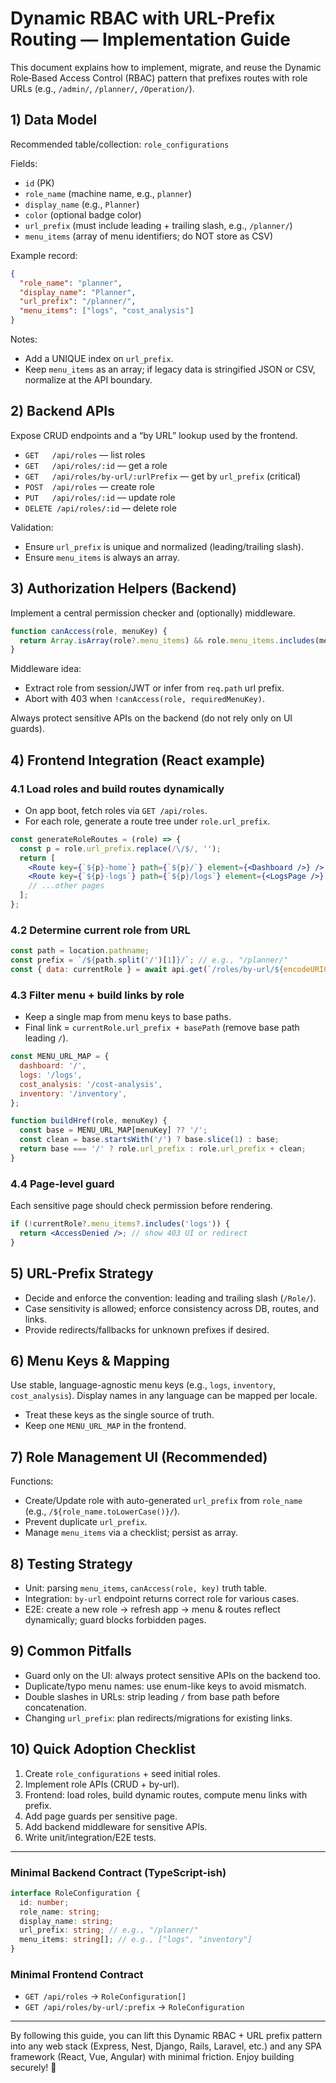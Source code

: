 # Dynamic RBAC with URL-Prefix Routing — Implementation Guide

This document explains how to implement, migrate, and reuse the Dynamic Role‑Based Access Control (RBAC) pattern that prefixes routes with role URLs (e.g., `/admin/`, `/planner/`, `/Operation/`).

## 1) Data Model

Recommended table/collection: `role_configurations`

Fields:
- `id` (PK)
- `role_name` (machine name, e.g., `planner`)
- `display_name` (e.g., `Planner`)
- `color` (optional badge color)
- `url_prefix` (must include leading + trailing slash, e.g., `/planner/`)
- `menu_items` (array of menu identifiers; do NOT store as CSV)

Example record:
```json
{
  "role_name": "planner",
  "display_name": "Planner",
  "url_prefix": "/planner/",
  "menu_items": ["logs", "cost_analysis"]
}
```

Notes:
- Add a UNIQUE index on `url_prefix`.
- Keep `menu_items` as an array; if legacy data is stringified JSON or CSV, normalize at the API boundary.

## 2) Backend APIs

Expose CRUD endpoints and a “by URL” lookup used by the frontend.

- `GET   /api/roles` — list roles
- `GET   /api/roles/:id` — get a role
- `GET   /api/roles/by-url/:urlPrefix` — get by `url_prefix` (critical)
- `POST  /api/roles` — create role
- `PUT   /api/roles/:id` — update role
- `DELETE /api/roles/:id` — delete role

Validation:
- Ensure `url_prefix` is unique and normalized (leading/trailing slash).
- Ensure `menu_items` is always an array.

## 3) Authorization Helpers (Backend)

Implement a central permission checker and (optionally) middleware.

```js
function canAccess(role, menuKey) {
  return Array.isArray(role?.menu_items) && role.menu_items.includes(menuKey);
}
```

Middleware idea:
- Extract role from session/JWT or infer from `req.path` url prefix.
- Abort with 403 when `!canAccess(role, requiredMenuKey)`.

Always protect sensitive APIs on the backend (do not rely only on UI guards).

## 4) Frontend Integration (React example)

### 4.1 Load roles and build routes dynamically

- On app boot, fetch roles via `GET /api/roles`.
- For each role, generate a route tree under `role.url_prefix`.

```jsx
const generateRoleRoutes = (role) => {
  const p = role.url_prefix.replace(/\/$/, '');
  return [
    <Route key={`${p}-home`} path={`${p}/`} element={<Dashboard />} />,
    <Route key={`${p}-logs`} path={`${p}/logs`} element={<LogsPage />} />,
    // ...other pages
  ];
};
```

### 4.2 Determine current role from URL

```js
const path = location.pathname;
const prefix = `/${path.split('/')[1]}/`; // e.g., "/planner/"
const { data: currentRole } = await api.get(`/roles/by-url/${encodeURIComponent(prefix)}`);
```

### 4.3 Filter menu + build links by role

- Keep a single map from menu keys to base paths.
- Final link = `currentRole.url_prefix + basePath` (remove base path leading `/`).

```js
const MENU_URL_MAP = {
  dashboard: '/',
  logs: '/logs',
  cost_analysis: '/cost-analysis',
  inventory: '/inventory',
};

function buildHref(role, menuKey) {
  const base = MENU_URL_MAP[menuKey] ?? '/';
  const clean = base.startsWith('/') ? base.slice(1) : base;
  return base === '/' ? role.url_prefix : role.url_prefix + clean;
}
```

### 4.4 Page-level guard

Each sensitive page should check permission before rendering.

```jsx
if (!currentRole?.menu_items?.includes('logs')) {
  return <AccessDenied />; // show 403 UI or redirect
}
```

## 5) URL-Prefix Strategy

- Decide and enforce the convention: leading and trailing slash (`/Role/`).
- Case sensitivity is allowed; enforce consistency across DB, routes, and links.
- Provide redirects/fallbacks for unknown prefixes if desired.

## 6) Menu Keys & Mapping

Use stable, language-agnostic menu keys (e.g., `logs`, `inventory`, `cost_analysis`). Display names in any language can be mapped per locale.

- Treat these keys as the single source of truth.
- Keep one `MENU_URL_MAP` in the frontend.

## 7) Role Management UI (Recommended)

Functions:
- Create/Update role with auto-generated `url_prefix` from `role_name` (e.g., `/${role_name.toLowerCase()}/`).
- Prevent duplicate `url_prefix`.
- Manage `menu_items` via a checklist; persist as array.

## 8) Testing Strategy

- Unit: parsing `menu_items`, `canAccess(role, key)` truth table.
- Integration: `by-url` endpoint returns correct role for various cases.
- E2E: create a new role → refresh app → menu & routes reflect dynamically; guard blocks forbidden pages.

## 9) Common Pitfalls

- Guard only on the UI: always protect sensitive APIs on the backend too.
- Duplicate/typo menu names: use enum-like keys to avoid mismatch.
- Double slashes in URLs: strip leading `/` from base path before concatenation.
- Changing `url_prefix`: plan redirects/migrations for existing links.

## 10) Quick Adoption Checklist

1. Create `role_configurations` + seed initial roles.
2. Implement role APIs (CRUD + by-url).
3. Frontend: load roles, build dynamic routes, compute menu links with prefix.
4. Add page guards per sensitive page.
5. Add backend middleware for sensitive APIs.
6. Write unit/integration/E2E tests.

---

### Minimal Backend Contract (TypeScript-ish)

```ts
interface RoleConfiguration {
  id: number;
  role_name: string;
  display_name: string;
  url_prefix: string; // e.g., "/planner/"
  menu_items: string[]; // e.g., ["logs", "inventory"]
}
```

### Minimal Frontend Contract

- `GET /api/roles` → `RoleConfiguration[]`
- `GET /api/roles/by-url/:prefix` → `RoleConfiguration`

---

By following this guide, you can lift this Dynamic RBAC + URL prefix pattern into any web stack (Express, Nest, Django, Rails, Laravel, etc.) and any SPA framework (React, Vue, Angular) with minimal friction. Enjoy building securely! 🚀
